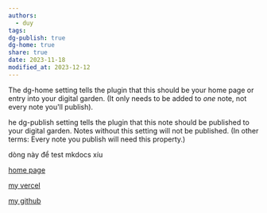 ```yaml
---
authors:
  - duy
tags: 
dg-publish: true
dg-home: true
share: true
date: 2023-11-18
modified_at: 2023-12-12
---
```



The dg-home setting tells the plugin that this should be your home page or entry into your digital garden. (It only needs to be added to _one_ note, not every note you'll publish).

he dg-publish setting tells the plugin that this note should be published to your digital garden. Notes without this setting will not be published. (In other terms: Every note you publish will need this property.)

dòng này để test mkdocs xíu 

[home page](https://obsidian-public-page.vercel.app/)

[my vercel ](https://vercel.com/1119-duynguyen/obsidian-public-page)

[my github](https://github.com/1119-DuyNguyen/obsidian_public_page)